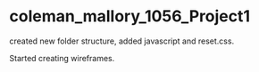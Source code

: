 # coleman_mallory_1056_Project1
created new folder structure, added javascript and reset.css.


Started creating wireframes.
